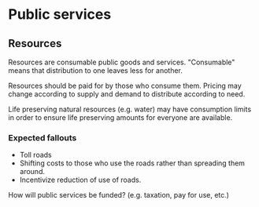 # Public services

## Resources

Resources are consumable public goods and services.
"Consumable" means that distribution to one leaves less for another.

Resources should be paid for by those who consume them.
Pricing may change according to supply and demand to distribute according to need.

Life preserving natural resources (e.g. water) may have consumption limits in order to ensure life preserving amounts for everyone are available.

### Expected fallouts

- Toll roads
- Shifting costs to those who use the roads rather than spreading them around.
- Incentivize reduction of use of roads.

How will public services be funded? (e.g. taxation, pay for use, etc.)
